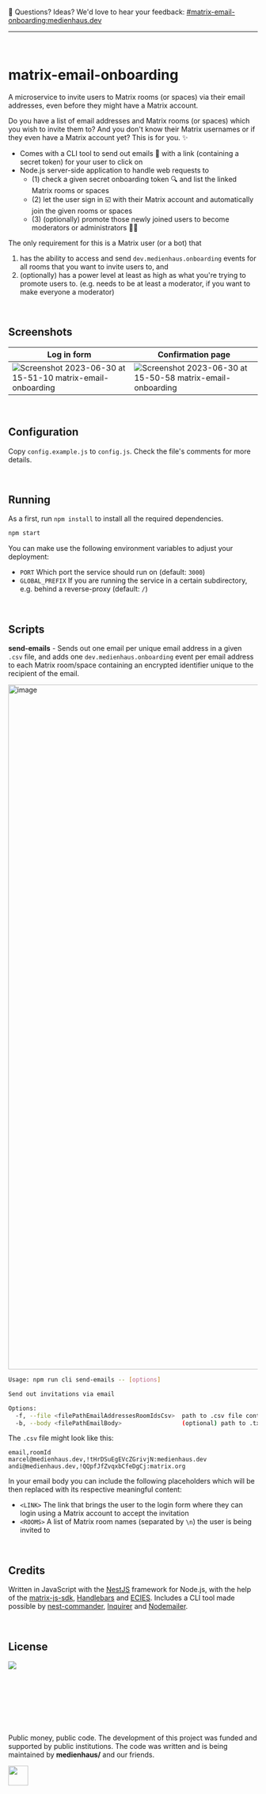 <br>

🖤 Questions? Ideas? We'd love to hear your feedback: [#matrix-email-onboarding:medienhaus.dev](https://matrix.to/#/#matrix-email-onboarding:medienhaus.dev)

<hr>
<br>

# matrix-email-onboarding

A microservice to invite users to Matrix rooms (or spaces) via their email addresses, even before they might have a Matrix account.

Do you have a list of email addresses and Matrix rooms (or spaces) which you wish to invite them to? And you don't know their Matrix usernames or if they even have a Matrix account yet? This is for you. ✨

- Comes with a CLI tool to send out emails 📨 with a link (containing a secret token) for your user to click on
- Node.js server-side application to handle web requests to
  - (1) check a given secret onboarding token 🔍 and list the linked Matrix rooms or spaces
  - (2) let the user sign in ☑️ with their Matrix account and automatically join the given rooms or spaces
  - (3) (optionally) promote those newly joined users to become moderators or administrators 🧑‍⚖️

The only requirement for this is a Matrix user (or a bot) that
1. has the ability to access and send `dev.medienhaus.onboarding` events for all rooms that you want to invite users to, and
2. (optionally) has a power level at least as high as what you're trying to promote users to. (e.g. needs to be at least a moderator, if you want to make everyone a moderator)

<br>

## Screenshots

| Log in form      | Confirmation page |
| ---------------- | ----------------- |
| ![Screenshot 2023-06-30 at 15-51-10 matrix-email-onboarding](https://github.com/medienhaus/matrix-email-onboarding/assets/706419/547d3542-3bfc-4a50-9854-53f075fcce7a) | ![Screenshot 2023-06-30 at 15-50-58 matrix-email-onboarding](https://github.com/medienhaus/matrix-email-onboarding/assets/706419/a60dce35-d76a-4d4a-b3af-9d670b0c359a) |

<br>

## Configuration

Copy `config.example.js` to `config.js`. Check the file's comments for more details.

<br>

## Running

As a first, run `npm install` to install all the required dependencies.

```bash
npm start
```

You can make use the following environment variables to adjust your deployment:
- `PORT` Which port the service should run on (default: `3000`)
- `GLOBAL_PREFIX` If you are running the service in a certain subdirectory, e.g. behind a reverse-proxy (default: `/`)

<br>

## Scripts

**send-emails** - Sends out one email per unique email address in a given `.csv` file, and adds one `dev.medienhaus.onboarding` event per email address to each Matrix room/space containing an encrypted identifier unique to the recipient of the email.

<img width="1384" alt="image" src="https://github.com/medienhaus/matrix-email-onboarding/assets/706419/2a8bd954-cbf7-4406-bb78-a4bf669c783a">


```bash
Usage: npm run cli send-emails -- [options]

Send out invitations via email

Options:
  -f, --file <filePathEmailAddressesRoomIdsCsv>  path to .csv file containing email addresses and room IDs
  -b, --body <filePathEmailBody>                 (optional) path to .txt file containing the email body
```

The `.csv` file might look like this:
```csv
email,roomId
marcel@medienhaus.dev,!tHrDSuEgEVcZGrivjN:medienhaus.dev
andi@medienhaus.dev,!QQpfJfZvqxbCfeDgCj:matrix.org
```

In your email body you can include the following placeholders which will be then replaced with its respective meaningful content:

- `<LINK>` The link that brings the user to the login form where they can login using a Matrix account to accept the invitation
- `<ROOMS>` A list of Matrix room names (separated by `\n`) the user is being invited to

<br>

## Credits

Written in JavaScript with the [NestJS](https://github.com/nestjs/nest) framework for Node.js, with the help of the [matrix-js-sdk](https://github.com/matrix-org/matrix-js-sdk), [Handlebars](https://github.com/handlebars-lang/handlebars.js) and [ECIES](https://github.com/ecies/js). Includes a CLI tool made possible by [nest-commander](https://github.com/jmcdo29/nest-commander), [Inquirer](https://github.com/SBoudrias/Inquirer.js) and [Nodemailer](https://github.com/nodemailer/nodemailer).

<br>

## License

<a href="LICENSE"><img src="https://mirrors.creativecommons.org/presskit/buttons/88x31/svg/cc-zero.svg" /></a>

<br><br><br><br><br><br>

Public money, public code. The development of this project was funded and supported by public institutions. The code was written and is being maintained by **medienhaus/** and our friends.

<a href="https://medienhaus.dev" target="_blank"><img src="https://medienhaus.dev/favicon.svg" width="40" /></a>
